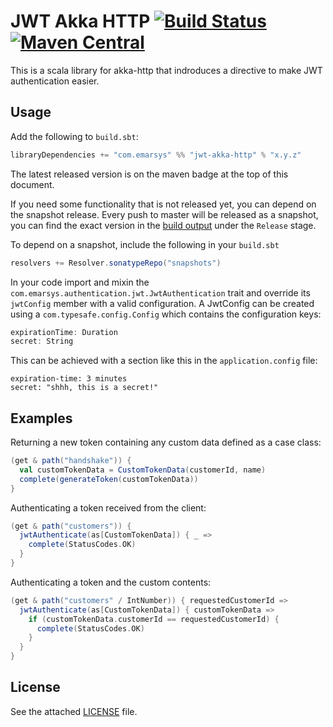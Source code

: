 # JWT Akka HTTP [![Build Status](https://github.com/emartech/jwt-akka-http/workflows/CI/badge.svg)](https://github.com/emartech/jwt-akka-http/actions?query=workflow%3ACI) [![Maven Central](https://img.shields.io/maven-central/v/com.emarsys/jwt-akka-http_2.13.svg?label=Maven%20Central)](https://search.maven.org/search?q=g:%22com.emarsys%22%20AND%20a:%22jwt-akka-http_2.13%22)

This is a scala library for akka-http that indroduces a directive to make JWT authentication easier.

## Usage

Add the following to `build.sbt`:
```scala
libraryDependencies += "com.emarsys" %% "jwt-akka-http" % "x.y.z"
```
The latest released version is on the maven badge at the top of this document.

If you need some functionality that is not released yet, you can depend on the snapshot release. Every push to master will be released as a snapshot, you can find the exact version in the [build output] under the `Release` stage.

To depend on a snapshot, include the following in your `build.sbt`
```scala
resolvers += Resolver.sonatypeRepo("snapshots")
```

In your code import and mixin the `com.emarsys.authentication.jwt.JwtAuthentication` trait and override its `jwtConfig` member with a valid configuration.
A JwtConfig can be created using a `com.typesafe.config.Config` which contains the configuration keys:
```scala
expirationTime: Duration
secret: String
```

This can be achieved with a section like this in the `application.config` file:
```
expiration-time: 3 minutes
secret: "shhh, this is a secret!"
```

## Examples

Returning a new token containing any custom data defined as a case class:
```scala
(get & path("handshake")) {
  val customTokenData = CustomTokenData(customerId, name)
  complete(generateToken(customTokenData))
}
```

Authenticating a token received from the client:
```scala
(get & path("customers")) {
  jwtAuthenticate(as[CustomTokenData]) { _ =>
    complete(StatusCodes.OK)
  }
}
```

Authenticating a token and the custom contents:
```scala
(get & path("customers" / IntNumber)) { requestedCustomerId =>
  jwtAuthenticate(as[CustomTokenData]) { customTokenData =>
    if (customTokenData.customerId == requestedCustomerId) {
      complete(StatusCodes.OK)
    }
  }
}
```

## License

See the attached [LICENSE](LICENSE) file.


[build output]: https://travis-ci.org/emartech/jwt-akka-http?branch=master
